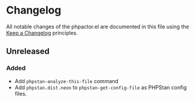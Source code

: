 # Changelog

All notable changes of the phpactor.el are documented in this file using the [Keep a Changelog](https://keepachangelog.com/) principles.

## Unreleased

### Added

* Add `phpstan-analyze-this-file` command
* Add `phpstan.dist.neon` to `phpstan-get-config-file` as PHPStan config files.
